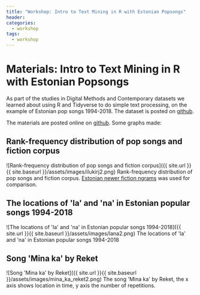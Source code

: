 ```yaml
---
title: "Workshop: Intro to Text Mining in R with Estonian Popsongs"
header:
categories:
  - workshop
tags:
  - workshop
---
```


Materials: Intro to Text Mining in R with Estonian Popsongs
========================================

As part of the studies in Digital Methods and Contemporary datasets we learned about using R and Tidyverse to do simple text processing, on the example of Estonian pop songs 1994-2018. The dataset is posted on [github](https://github.com/peeter-t2/EestiTop40_laulus6nad).

The materials are posted online on [github](https://github.com/peeter-t2/TM_SV_TartuFall2020). Some graphs made:

## Rank-frequency distribution of pop songs and fiction corpus
![Rank-frequency distribution of pop songs and fiction corpus]({{ site.url }}{{ site.baseurl }}/assets/images/ilukirj2.png)
Rank-frequency distribution of pop songs and fiction corpus. [Estonian newer fiction ngrams](https://datadoi.ee/handle/33/41) was used for comparison.

## The locations of 'la' and 'na' in Estonian popular songs 1994-2018
![The locations of 'la' and 'na' in Estonian popular songs 1994-2018]({{ site.url }}{{ site.baseurl }}/assets/images/lana2.png)
The locations of 'la' and 'na' in Estonian popular songs 1994-2018

## Song 'Mina ka' by Reket
![Song 'Mina ka' by Reket]({{ site.url }}{{ site.baseurl }}/assets/images/mina_ka_reket2.png)
The song 'Mina ka' by Reket, the x axis shows location in time, y axis the number of repetitions.
